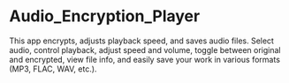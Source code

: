 # Audio_Encryption_Player
This app encrypts, adjusts playback speed, and saves audio files. Select audio, control playback, adjust speed and volume, toggle between original and encrypted, view file info, and easily save your work in various formats (MP3, FLAC, WAV, etc.).
